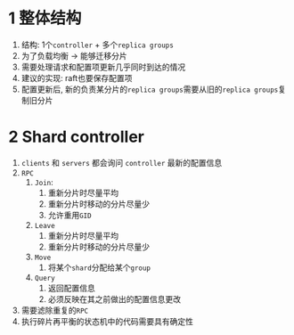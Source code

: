 # 1 整体结构
1. 结构: 1个`controller` + 多个`replica groups`
2. 为了负载均衡 -> 能够迁移分片
3. 需要处理请求和配置项更新几乎同时到达的情况
4. 建议的实现: raft也要保存配置项
5. 配置更新后, 新的负责某分片的`replica groups`需要从旧的`replica groups`复制旧分片

# 2 Shard controller
1. `clients` 和 `servers` 都会询问 `controller` 最新的配置信息
2. `RPC`
   1. `Join`:
      1. 重新分片时尽量平均
      2. 重新分片时移动的分片尽量少
      3. 允许重用`GID`
   2. `Leave`
      1. 重新分片时尽量平均
      2. 重新分片时移动的分片尽量少
   3. `Move`
      1. 将某个`shard`分配给某个`group`
   4. `Query` 
      1. 返回配置信息
      2. 必须反映在其之前做出的配置信息更改
3. 需要滤除重复的`RPC`
4. 执行碎片再平衡的状态机中的代码需要具有确定性